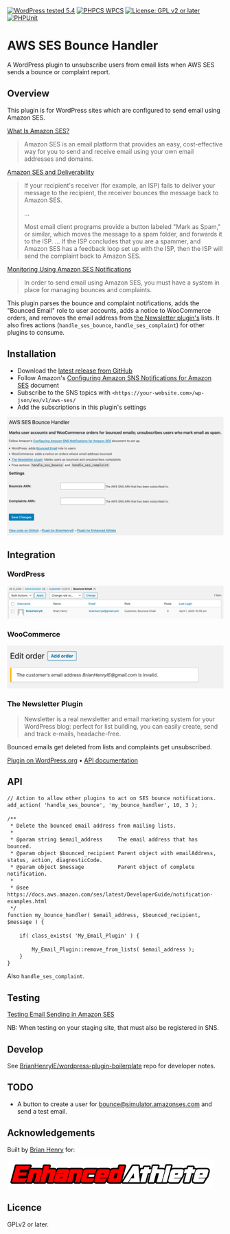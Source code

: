 [![WordPress tested 5.4](https://img.shields.io/badge/WordPress-v5.4%20tested-0073aa.svg)](https://github.com/EnhancedAthlete/ea-wp-aws-ses-bounce-handler) [![PHPCS WPCS](https://img.shields.io/badge/PHPCS-WordPress%20Coding%20Standards-8892BF.svg)](https://github.com/WordPress-Coding-Standards/WordPress-Coding-Standards) [![License: GPL v2 or later](https://img.shields.io/badge/License-GPL%20v2%20or%20later-bd0000.svg)](https://www.gnu.org/licenses/old-licenses/gpl-2.0.en.html) [![PHPUnit ](https://img.shields.io/badge/PHPUnit-30%25%20coverage-dc3545.svg)]()

# AWS SES Bounce Handler

A WordPress plugin to unsubscribe users from email lists when AWS SES sends a bounce or complaint report.

## Overview

This plugin is for WordPress sites which are configured to send email using Amazon SES.

[What Is Amazon SES?](https://docs.aws.amazon.com/ses/latest/DeveloperGuide/Welcome.html)

> Amazon SES is an email platform that provides an easy, cost-effective way for you to send and receive email using your own email addresses and domains. 

[Amazon SES and Deliverability](https://docs.aws.amazon.com/ses/latest/DeveloperGuide/sending-concepts-deliverability.html)

> If your recipient's receiver (for example, an ISP) fails to deliver your message to the recipient, the receiver bounces the message back to Amazon SES. 
>
> ...
>
> Most email client programs provide a button labeled "Mark as Spam," or similar, which moves the message to a spam folder, and forwards it to the ISP. ... If the ISP concludes that you are a spammer, and Amazon SES has a feedback loop set up with the ISP, then the ISP will send the complaint back to Amazon SES.

[Monitoring Using Amazon SES Notifications](https://docs.aws.amazon.com/ses/latest/DeveloperGuide/monitor-sending-using-notifications.html)

> In order to send email using Amazon SES, you must have a system in place for managing bounces and complaints.

This plugin parses the bounce and complaint notifications, adds the "Bounced Email" role to user accounts, adds a notice to WooCommerce orders, and removes the email address from [the Newsletter plugin's](https://wordpress.org/plugins/newsletter/) lists. It also fires actions (`handle_ses_bounce`, `handle_ses_complaint`) for other plugins to consume.

## Installation

* Download the [latest release from GitHub](https://github.com/EnhancedAthlete/EA-WP-AWS-SNS-Client-REST-Endpoint/releases)
* Follow Amazon's [Configuring Amazon SNS Notifications for Amazon SES](https://docs.aws.amazon.com/ses/latest/DeveloperGuide/configure-sns-notifications.html) document
* Subscribe to the SNS topics with `<https://your-website.com>/wp-json/ea/v1/aws-ses/`
* Add the subscriptions in this plugin's settings

![Settings Page](./assets/screenshot-1.png "Settings Page")

## Integration

### WordPress

![WordPress Users List](./assets/screenshot-3.png "WordPress Users List")

### WooCommerce

![WooCommerce Notice](./assets/screenshot-2.png "WooCommerce Notice")

### The Newsletter Plugin

> Newsletter is a real newsletter and email marketing system for your WordPress blog: perfect for list building, you can easily create, send and track e-mails, headache-free.

Bounced emails get deleted from lists and complaints get unsubscribed.

[Plugin on WordPress.org](https://wordpress.org/plugins/newsletter/) • [API documentation](https://www.thenewsletterplugin.com/documentation/newsletter-api)

## API

```
// Action to allow other plugins to act on SES bounce notifications.
add_action( 'handle_ses_bounce', 'my_bounce_handler', 10, 3 );

/**
 * Delete the bounced email address from mailing lists.
 *
 * @param string $email_address     The email address that has bounced.
 * @param object $bounced_recipient Parent object with emailAddress, status, action, diagnosticCode.
 * @param object $message           Parent object of complete notification.
 *
 * @see https://docs.aws.amazon.com/ses/latest/DeveloperGuide/notification-examples.html
 */
function my_bounce_handler( $email_address, $bounced_recipient, $message ) {

	if( class_exists( 'My_Email_Plugin' ) {
	
		My_Email_Plugin::remove_from_lists( $email_address );
	}
}
```

Also `handle_ses_complaint`.

## Testing

[Testing Email Sending in Amazon SES](https://docs.aws.amazon.com/ses/latest/DeveloperGuide/mailbox-simulator.html)

NB: When testing on your staging site, that must also be registered in SNS. 

## Develop

See [BrianHenryIE/wordpress-plugin-boilerplate](https://github.com/brianhenryie/wordpress-plugin-boilerplate) repo for developer notes.

## TODO

* A button to create a user for bounce@simulator.amazonses.com and send a test email. 

## Acknowledgements

Built by [Brian Henry](https://BrianHenry.ie) for:

[![Enhanced Athlete](./assets/Enhanced_Athlete.png "Enhanced Athlete")](https://EnhancedAthlete.com)

## Licence

GPLv2 or later.